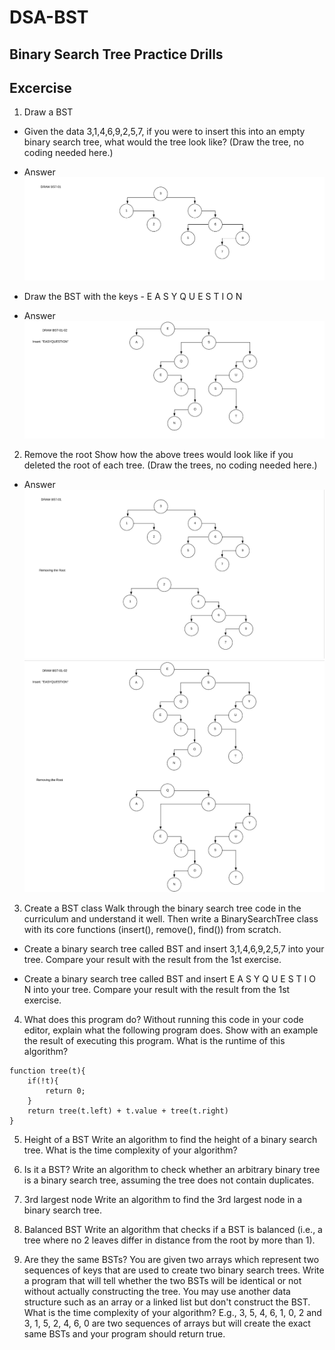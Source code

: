 # DSA-BST

## Binary Search Tree Practice Drills

## Excercise

1. Draw a BST
* Given the data 3,1,4,6,9,2,5,7, if you were to insert this into an empty binary search tree, what would the tree look like? (Draw the tree, no coding needed here.)
- Answer 
![BST-01](Screenshots/BST-01.PNG)
* Draw the BST with the keys - E A S Y Q U E S T I O N
- Answer
![BST-01-02](Screenshots/BST-01-02.PNG)

2. Remove the root
Show how the above trees would look like if you deleted the root of each tree. (Draw the trees, no coding needed here.)
- Answer 
![BST-02](Screenshots/BST-02.PNG)
![BST-02-02](Screenshots/BST-02-02.PNG)

3. Create a BST class
Walk through the binary search tree code in the curriculum and understand it well. Then write a BinarySearchTree class with its core functions (insert(), remove(), find()) from scratch.

* Create a binary search tree called BST and insert 3,1,4,6,9,2,5,7 into your tree. Compare your result with the result from the 1st exercise.

* Create a binary search tree called BST and insert E A S Y Q U E S T I O N into your tree. Compare your result with the result from the 1st exercise.

4. What does this program do?
Without running this code in your code editor, explain what the following program does. Show with an example the result of executing this program. What is the runtime of this algorithm?
```
function tree(t){
    if(!t){
        return 0;
    }
    return tree(t.left) + t.value + tree(t.right)
}
```
5. Height of a BST
Write an algorithm to find the height of a binary search tree. What is the time complexity of your algorithm?

6. Is it a BST?
Write an algorithm to check whether an arbitrary binary tree is a binary search tree, assuming the tree does not contain duplicates.

7. 3rd largest node
Write an algorithm to find the 3rd largest node in a binary search tree.

8. Balanced BST
Write an algorithm that checks if a BST is balanced (i.e., a tree where no 2 leaves differ in distance from the root by more than 1).

9. Are they the same BSTs?
You are given two arrays which represent two sequences of keys that are used to create two binary search trees. Write a program that will tell whether the two BSTs will be identical or not without actually constructing the tree. You may use another data structure such as an array or a linked list but don't construct the BST. What is the time complexity of your algorithm? E.g., 3, 5, 4, 6, 1, 0, 2 and 3, 1, 5, 2, 4, 6, 0 are two sequences of arrays but will create the exact same BSTs and your program should return true.